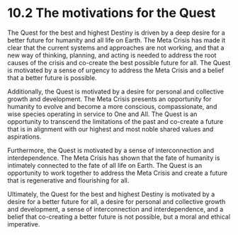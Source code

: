 # 10.2 The motivations for the Quest

The Quest for the best and highest Destiny is driven by a deep desire for a better future for humanity and all life on Earth. The Meta Crisis has made it clear that the current systems and approaches are not working, and that a new way of thinking, planning, and acting is needed to address the root causes of the crisis and co-create the best possible future for all. The Quest is motivated by a sense of urgency to address the Meta Crisis and a belief that a better future is possible.

Additionally, the Quest is motivated by a desire for personal and collective growth and development. The Meta Crisis presents an opportunity for humanity to evolve and become a more conscious, compassionate, and wise species operating in service to One and All. The Quest is an opportunity to transcend the limitations of the past and co-create a future that is in alignment with our highest and most noble shared values and aspirations.

Furthermore, the Quest is motivated by a sense of interconnection and interdependence. The Meta Crisis has shown that the fate of humanity is intimately connected to the fate of all life on Earth. The Quest is an opportunity to work together to address the Meta Crisis and create a future that is regenerative and flourishing for all.

Ultimately, the Quest for the best and highest Destiny is motivated by a desire for a better future for all, a desire for personal and collective growth and development, a sense of interconnection and interdependence, and a belief that co-creating a better future is not possible, but a moral and ethical imperative. 